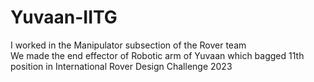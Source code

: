 # Yuvaan-IITG

I worked in the Manipulator subsection of the Rover team <br>
We made the end effector of Robotic arm of Yuvaan which bagged 11th position in International Rover Design Challenge 2023
